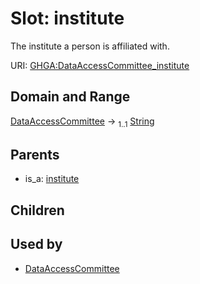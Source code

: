
# Slot: institute


The institute a person is affiliated with.

URI: [GHGA:DataAccessCommittee_institute](https://w3id.org/GHGA/DataAccessCommittee_institute)


## Domain and Range

[DataAccessCommittee](DataAccessCommittee.md) &#8594;  <sub>1..1</sub> [String](types/String.md)

## Parents

 *  is_a: [institute](institute.md)

## Children


## Used by

 * [DataAccessCommittee](DataAccessCommittee.md)
